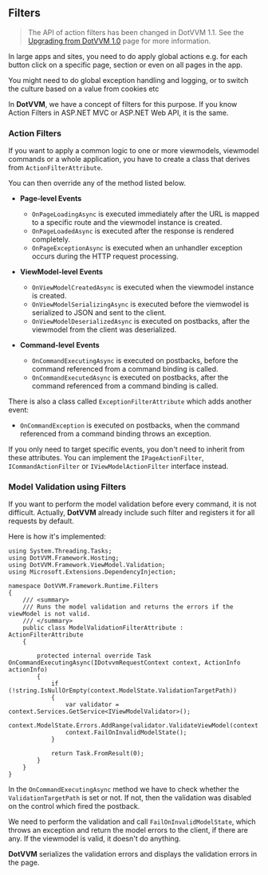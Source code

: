 ## Filters

> The API of action filters has been changed in DotVVM 1.1. See the [Upgrading from DotVVM 1.0](/docs/tutorials/how-to-start-upgrade-from-1-0/1-1) page for more information. 

In large apps and sites, you need to do apply global actions e.g. for each button click
on a specific page, section or even on all pages in the app.

You might need to do global exception handling and logging, or to switch the culture based on a value from cookies etc

In **DotVVM**, we have a concept of filters for this purpose. If you know Action Filters
in ASP.NET MVC or ASP.NET Web API, it is the same.


### Action Filters

If you want to apply a common logic to one or more viewmodels, viewmodel commands or a whole application, you have to create a class that derives from `ActionFilterAttribute`.

You can then override any of the method listed below.

+ **Page-level Events**
    - `OnPageLoadingAsync` is executed immediately after the URL is mapped to a specific route and the viewmodel instance is created.
    - `OnPageLoadedAsync` is executed after the response is rendered completely.
    - `OnPageExceptionAsync` is executed when an unhandler exception occurs during the HTTP request processing.

+ **ViewModel-level Events**
    - `OnViewModelCreatedAsync` is executed when the viewmodel instance is created.
    - `OnViewModelSerializingAsync` is executed before the viemwodel is serialized to JSON and sent to the client.
    - `OnViewModelDeserializedAsync` is executed on postbacks, after the viewmodel from the client was deserialized.

+ **Command-level Events**
    - `OnCommandExecutingAsync` is executed on postbacks, before the command referenced from a command binding is called.
    - `OnCommandExecutedAsync` is executed on postbacks, after the command referenced from a command binding is called.

There is also a class called `ExceptionFilterAttribute` which adds another event:

- `OnCommandException` is executed on postbacks, when the command referenced from a command binding throws an exception.

If you only need to target specific events, you don't need to inherit from these attributes. You can implement the `IPageActionFilter`, `ICommandActionFilter` or `IViewModelActionFilter` interface instead.


### Model Validation using Filters

If you want to perform the model validation before every command, it is not difficult. Actually, **DotVVM** already include 
such filter and registers it for all requests by default. 

Here is how it's implemented:

```CSHARP
using System.Threading.Tasks;
using DotVVM.Framework.Hosting;
using DotVVM.Framework.ViewModel.Validation;
using Microsoft.Extensions.DependencyInjection;

namespace DotVVM.Framework.Runtime.Filters
{
    /// <summary>
    /// Runs the model validation and returns the errors if the viewModel is not valid.
    /// </summary>
    public class ModelValidationFilterAttribute : ActionFilterAttribute
    {

        protected internal override Task OnCommandExecutingAsync(IDotvvmRequestContext context, ActionInfo actionInfo)
        {
            if (!string.IsNullOrEmpty(context.ModelState.ValidationTargetPath))
            {
                var validator = context.Services.GetService<IViewModelValidator>();
                context.ModelState.Errors.AddRange(validator.ValidateViewModel(context.ModelState.ValidationTarget));
                context.FailOnInvalidModelState();
            }

            return Task.FromResult(0);
        }
    }
}
```

In the `OnCommandExecutingAsync` method we have to check whether the `ValidationTargetPath` is set or not. If not, then
the validation was disabled on the control which fired the postback.

We need to perform the validation and call `FailOnInvalidModelState`, which throws an exception and return
the model errors to the client, if there are any. If the viewmodel is valid, it doesn't do anything.

**DotVVM** serializes the validation errors and displays the validation errors in the page.
